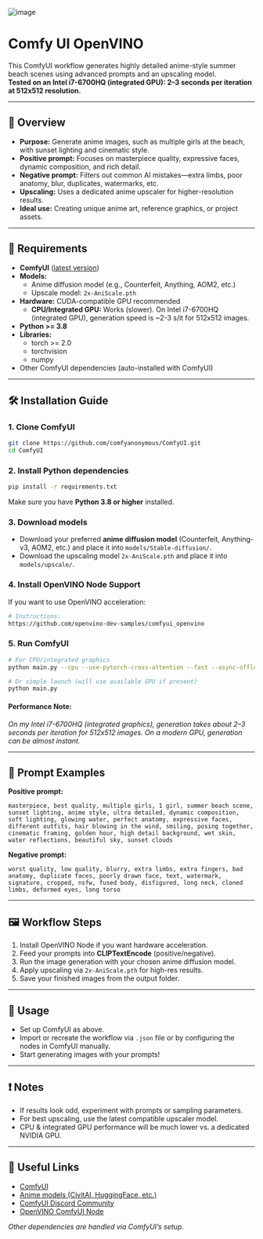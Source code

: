 ![image](https://github.com/user-attachments/assets/105a2d21-19a7-4c65-85ea-b6d705b0eb5b)

# Comfy UI OpenVINO

This ComfyUI workflow generates highly detailed anime-style summer beach scenes using advanced prompts and an upscaling model.  
**Tested on an Intel i7-6700HQ (integrated GPU): 2–3 seconds per iteration at 512x512 resolution.**

---

## 🚀 Overview

- **Purpose:** Generate anime images, such as multiple girls at the beach, with sunset lighting and cinematic style.
- **Positive prompt:** Focuses on masterpiece quality, expressive faces, dynamic composition, and rich detail.
- **Negative prompt:** Filters out common AI mistakes—extra limbs, poor anatomy, blur, duplicates, watermarks, etc.
- **Upscaling:** Uses a dedicated anime upscaler for higher-resolution results.
- **Ideal use:** Creating unique anime art, reference graphics, or project assets.

---

## 🧩 Requirements

- **ComfyUI** ([latest version](https://github.com/comfyanonymous/ComfyUI))
- **Models:**
  - Anime diffusion model (e.g., Counterfeit, Anything, AOM2, etc.)
  - Upscale model: `2x-AniScale.pth`
- **Hardware:** CUDA-compatible GPU recommended  
  - **CPU/Integrated GPU:** Works (slower). On Intel i7-6700HQ (integrated GPU), generation speed is ~2-3 s/it for 512x512 images.
- **Python >= 3.8**
- **Libraries:**  
  - torch >= 2.0  
  - torchvision  
  - numpy  
- Other ComfyUI dependencies (auto-installed with ComfyUI)

---

## 🛠️ Installation Guide

### 1. **Clone ComfyUI**

```bash
git clone https://github.com/comfyanonymous/ComfyUI.git
cd ComfyUI
```

### 2. **Install Python dependencies**

```bash
pip install -r requirements.txt
```
Make sure you have **Python 3.8 or higher** installed.

### 3. **Download models**
- Download your preferred **anime diffusion model** (Counterfeit, Anything-v3, AOM2, etc.) and place it into `models/Stable-diffusion/`.
- Download the upscaling model `2x-AniScale.pth` and place it into `models/upscale/`.

### 4. **Install OpenVINO Node Support**
If you want to use OpenVINO acceleration:
```bash
# Instructions:
https://github.com/openvino-dev-samples/comfyui_openvino
```

### 5. **Run ComfyUI**

```bash
# For CPU/integrated graphics
python main.py --cpu --use-pytorch-cross-attention --fast --async-offload --mmap-torch-files

# Or simple launch (will use available GPU if present)
python main.py
```

#### **Performance Note:**  
_On my Intel i7-6700HQ (integrated graphics), generation takes about 2–3 seconds per iteration for 512x512 images. On a modern GPU, generation can be almost instant._

---

## 📝 Prompt Examples

**Positive prompt:**
```
masterpiece, best quality, multiple girls, 1 girl, summer beach scene, sunset lighting, anime style, ultra detailed, dynamic composition, soft lighting, glowing water, perfect anatomy, expressive faces, different outfits, hair blowing in the wind, smiling, posing together, cinematic framing, golden hour, high detail background, wet skin, water reflections, beautiful sky, sunset clouds
```

**Negative prompt:**
```
worst quality, low quality, blurry, extra limbs, extra fingers, bad anatomy, duplicate faces, poorly drawn face, text, watermark, signature, cropped, nsfw, fused body, disfigured, long neck, cloned limbs, deformed eyes, long torso
```

---

## 🖼 Workflow Steps

1.  Install OpenVINO Node if you want hardware acceleration.
2.  Feed your prompts into **CLIPTextEncode** (positive/negative).
3.  Run the image generation with your chosen anime diffusion model.
4.  Apply upscaling via `2x-AniScale.pth` for high-res results.
5.  Save your finished images from the output folder.

---

## 📂 Usage

- Set up ComfyUI as above.
- Import or recreate the workflow via `.json` file or by configuring the nodes in ComfyUI manually.
- Start generating images with your prompts!

---

## ❗️ Notes

- If results look odd, experiment with prompts or sampling parameters.
- For best upscaling, use the latest compatible upscaler model.
- CPU & integrated GPU performance will be much lower vs. a dedicated NVIDIA GPU.

---

## 🔗 Useful Links

- [ComfyUI](https://github.com/comfyanonymous/ComfyUI)
- [Anime models (CivitAI, HuggingFace, etc.)](https://civitai.com/)
- [ComfyUI Discord Community](https://discord.gg/comfyui)
- [OpenVINO ComfyUI Node](https://github.com/openvino-dev-samples/comfyui_openvino)

_Other dependencies are handled via ComfyUI’s setup._
